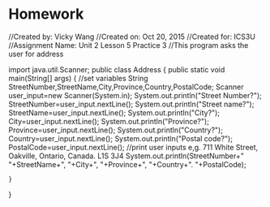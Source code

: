 # Homework
//Created by:  Vicky Wang
//Created on: Oct 20, 2015
//Created for: ICS3U
//Assignment Name: Unit 2 Lesson 5 Practice 3
//This program asks the user for address


import java.util.Scanner;
public class Address {
    public static void main(String[] args) {
    //set variables
    String StreetNumber,StreetName,City,Province,Country,PostalCode;
    Scanner user_input=new Scanner(System.in);
    System.out.println("Street Number?");
    StreetNumber=user_input.nextLine();
    System.out.println("Street name?");
    StreetName=user_input.nextLine();
    System.out.println("City?");
    City=user_input.nextLine();
    System.out.println("Province?");
    Province=user_input.nextLine();
    System.out.println("Country?");
    Country=user_input.nextLine();
    System.out.println("Postal code?");
    PostalCode=user_input.nextLine();
    //print user inputs e,g. 711 White Street, Oakville, Ontario, Canada. L1S 3J4
    System.out.println(StreetNumber+" "+StreetName+", "+City+", "+Province+", "+Country+". "+PostalCode);
 
    }
    
}
